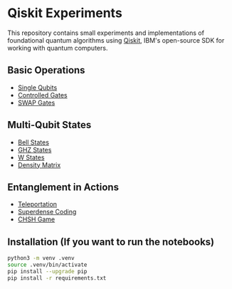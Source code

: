 # Qiskit Experiments

This repository contains small experiments and implementations of foundational quantum algorithms using [Qiskit](https://qiskit.org/), IBM's open-source SDK for working with quantum computers.

## Basic Operations

* [Single Qubits](notebooks/single_qubits.ipynb)
* [Controlled Gates](notebooks/controlled_gates.ipynb)
* [SWAP Gates](notebooks/swap_gates.ipynb)

## Multi-Qubit States

* [Bell States](notebooks/bell_states.ipynb)
* [GHZ States](notebooks/ghz_staates.ipynb)
* [W States](notebooks/ghz_w_staates.ipynb)
* [Density Matrix](notebooks/density_matrix.ipynb)

## Entanglement in Actions

* [Teleportation](notebooks/teleportation.ipynb)
* [Superdense Coding](notebooks/superdense_coding.ipynb)
* [CHSH Game](notebooks/chsh_game.ipynb)

## Installation (If you want to run the notebooks)

```bash
python3 -m venv .venv
source .venv/bin/activate
pip install --upgrade pip
pip install -r requirements.txt
```
